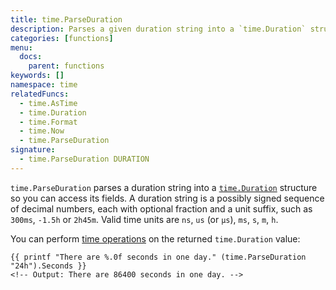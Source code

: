 ```yaml
---
title: time.ParseDuration
description: Parses a given duration string into a `time.Duration` structure.
categories: [functions]
menu:
  docs:
    parent: functions
keywords: []
namespace: time
relatedFuncs:
  - time.AsTime
  - time.Duration
  - time.Format
  - time.Now
  - time.ParseDuration
signature:
  - time.ParseDuration DURATION
---
```


`time.ParseDuration` parses a duration string into a [`time.Duration`](https://pkg.go.dev/time#Duration) structure so you can access its fields.
A duration string is a possibly signed sequence of decimal numbers, each with optional fraction and a unit suffix, such as `300ms`, `-1.5h` or `2h45m`. Valid time units are `ns`, `us` (or `µs`), `ms`, `s`, `m`, `h`.

You can perform [time operations](https://pkg.go.dev/time#Duration) on the returned `time.Duration` value:

    {{ printf "There are %.0f seconds in one day." (time.ParseDuration "24h").Seconds }}
    <!-- Output: There are 86400 seconds in one day. -->
